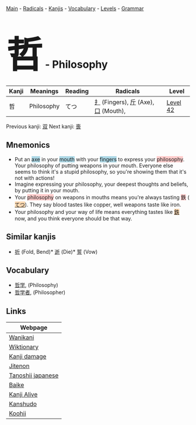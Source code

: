 <style> bigfont {font-size: 100px}</style>
[Main](../README.md) -
[Radicals](../radicals.md) -
[Kanjis](../kanjis.md) -
[Vocabulary](../vocabulary.md) -
[Levels](../levels.md) -
[Grammar](../grammar.md)
# <bigfont> 哲</bigfont> - Philosophy 

| Kanji | Meanings | Reading | Radicals | Level |
| --- | --- | --- | --- | --- |
| 哲 | Philosophy | てつ | [扌](../radicals/扌.md) (Fingers), [斤](../radicals/斤.md) (Axe), [口](../radicals/口.md) (Mouth),  | [Level 42](../levels/wk_level42.md) |

Previous kanji: [双](双.md) Next kanji: [喪](喪.md) 

## Mnemonics
 * Put an <span style="background-color:#ADD8E6"> axe</span> in your <span style="background-color:#ADD8E6"> mouth</span> with your <span style="background-color:#ADD8E6"> fingers</span> to express your <span style="background-color:#ffcccb"> philosophy</span>. Your philosophy of putting weapons in your mouth. Everyone else seems to think it's a stupid philosophy, so you're showing them that it's not with actions!
* Imagine expressing your philosophy, your deepest thoughts and beliefs, by putting it in your mouth.
* Your <span style="background-color:#ffcccb"> philosophy</span> on weapons in mouths means you're always tasting <span style="background-color:#ffcccb"> 鉄</span> (<span style="background-color:#fed8b1"> [てつ](https://jisho.org/search/てつ)</span>). They say blood tastes like copper, well weapons taste like iron.
* Your philosophy and your way of life means everything tastes like <span style="background-color:#fed8b1"> [鉄](https://jisho.org/search/鉄)</span> now, and you think everyone should be that way.


## Similar kanjis
 * [折](折.md) (Fold, Bend)* [逝](逝.md) (Die)* [誓](誓.md) (Vow)


## Vocabulary
 * [哲学](../vocabulary/哲.md), (Philosophy)
* [哲学者](../vocabulary/哲.md), (Philosopher)



## Links 

| Webpage |
| --- |
| [Wanikani          ](https://www.wanikani.com/kanji/哲) |
| [Wiktionary        ](https://en.wiktionary.org/wiki/哲) |
| [Kanji damage      ](http://www.kanjidamage.com/kanji/search?utf8=✓&q=哲) |
| [Jitenon           ](https://jitenon.com/kanji/哲) |
| [Tanoshii japanese ](https://www.tanoshiijapanese.com/dictionary/kanji.cfm?k=哲) |
| [Baike             ](https://baike.baidu.com/item/哲) |
| [Kanji Alive       ](https://app.kanjialive.com/哲) |
| [Kanshudo          ](https://www.kanshudo.com/searchmn?q=哲) |
| [Koohii            ](https://kanji.koohii.com/study/kanji/哲) |
